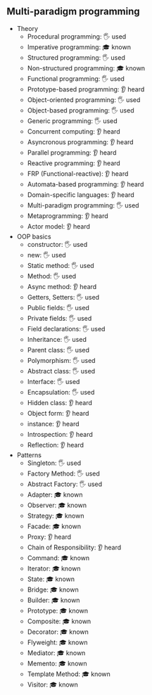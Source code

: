 ## Multi-paradigm programming

- Theory
  - Procedural programming: 🖐 used
  - Imperative programming: 🎓 known
  - Structured programming: 🖐 used
  - Non-structured programming: 🎓 known
  - Functional programming: 🖐 used
  - Prototype-based programming: 👂 heard
  - Object-oriented programming: 🖐 used
  - Object-based programming: 🖐 used
  - Generic programming: 🖐 used
  - Concurrent computing: 👂 heard
  - Asyncronous programming: 👂 heard
  - Parallel programming: 👂 heard
  - Reactive programming: 👂 heard
  - FRP (Functional-reactive): 👂 heard
  - Automata-based programming: 👂 heard
  - Domain-specific languages: 👂 heard
  - Multi-paradigm programming: 🖐 used
  - Metaprogramming: 👂 heard
  - Actor model: 👂 heard
- OOP basics
  - constructor: 🖐 used
  - new: 🖐 used
  - Static method: 🖐 used
  - Method: 🖐 used
  - Async method: 👂 heard
  - Getters, Setters: 🖐 used
  - Public fields: 🖐 used
  - Private fields: 🖐 used
  - Field declarations: 🖐 used
  - Inheritance: 🖐 used
  - Parent class: 🖐 used
  - Polymorphism: 🖐 used
  - Abstract class: 🖐 used
  - Interface: 🖐 used
  - Encapsulation: 🖐 used
  - Hidden class: 👂 heard
  - Object form: 👂 heard
  - instance: 👂 heard
  - Introspection: 👂 heard
  - Reflection: 👂 heard
- Patterns
  - Singleton: 🖐 used
  - Factory Method: 🖐 used
  - Abstract Factory: 🖐 used
  - Adapter: 🎓 known
  - Observer: 🎓 known
  - Strategy: 🎓 known
  - Facade: 🎓 known
  - Proxy: 👂 heard
  - Chain of Responsibility: 👂 heard
  - Command: 🎓 known
  - Iterator: 🎓 known
  - State: 🎓 known
  - Bridge: 🎓 known
  - Builder: 🎓 known
  - Prototype: 🎓 known
  - Composite: 🎓 known
  - Decorator: 🎓 known
  - Flyweight: 🎓 known
  - Mediator: 🎓 known
  - Memento: 🎓 known
  - Template Method: 🎓 known
  - Visitor: 🎓 known
